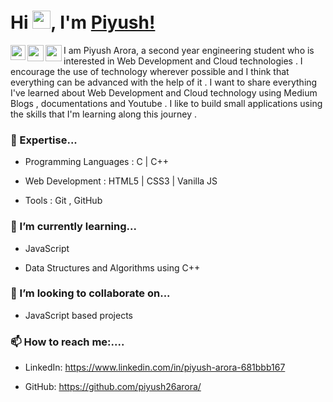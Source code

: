 # Hi <img src="https://github.com/TheDudeThatCode/TheDudeThatCode/blob/master/Assets/Hi.gif" width="29px">, I'm [Piyush!](https://piyush26arora.github.io/Portfolio/) 

<a href=" https://www.linkedin.com/in/piyush-arora-681bbb167">
  <img align="left" width="24px" src="https://cdn.jsdelivr.net/npm/simple-icons@v3/icons/linkedin.svg"  />
</a>
<a href="https://github.com/piyush26arora">
  <img align="left" width="26px" src="https://cdn.jsdelivr.net/npm/simple-icons@v3/icons/github.svg" />
</a>
<a href="mailto:piyush26arora@gmail.com">
  <img align="left" width="26px" src="https://cdn.jsdelivr.net/npm/simple-icons@v3/icons/gmail.svg" />
</a>


I am Piyush Arora, a second year engineering student who is interested in Web Development and Cloud technologies . I encourage the use of technology wherever possible and I think that everything can be advanced with the help of it . I want to share everything I've learned about Web Development and Cloud technology using Medium Blogs , documentations and Youtube . I like to build small applications using the skills that I'm learning along this journey .

### :telescope: Expertise...
  * Programming Languages : C | C++
  
  * Web Development : HTML5 | CSS3 | Vanilla JS
  
  * Tools : Git , GitHub

### :seedling: I’m currently learning...
  * JavaScript 
  
  * Data Structures and Algorithms using C++

### :dancers: I’m looking to collaborate on...
  
  * JavaScript based projects

### :mailbox:  How to reach me:....
  
  * LinkedIn: https://www.linkedin.com/in/piyush-arora-681bbb167
  
  * GitHub: https://github.com/piyush26arora/
